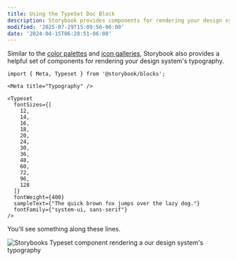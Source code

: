```yaml
---
title: Using the TypeSet Doc Block
description: Storybook provides components for rendering your design system's typography.
modified: '2025-07-29T15:09:56-06:00'
date: '2024-04-15T06:28:51-06:00'
---
```


Similar to the [color palettes](color-palette.md) and [icon galleries](icon-gallery.md), Storybook also provides a helpful set of components for rendering your design system's typography.

```tsx
import { Meta, Typeset } from '@storybook/blocks';

<Meta title="Typography" />

<Typeset
  fontSizes={[
    12,
    14,
    16,
    18,
    20,
    24,
    30,
    36,
    48,
    60,
    72,
    96,
    128
  ]}
  fontWeight={400}
  sampleText={"The quick brown fox jumps over the lazy dog."}
  fontFamily={"system-ui, sans-serif"}
/>
```

You'll see something along these lines.

![Storybooks Typeset component rendering a our design system's typography](assets/storybook-typeset-docs-block.png)
